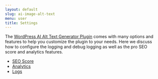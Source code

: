```yaml
---
layout: default
slug: ai-image-alt-text
menu: user
title: Settings
---
```

The [WordPress AI Alt Text Generator Plugin](https://www.wpaiplugins.dev/wordpress-image-alt-text-ai-plugin/) comes with many options and features to help you customize the plugin to your needs. Here we discuss how to configure the logging and debug logging as well as the pro SEO score and analytics features.

- [SEO Score](seo-score)
- [Analytics](analytics)
- [Logs](logs)
